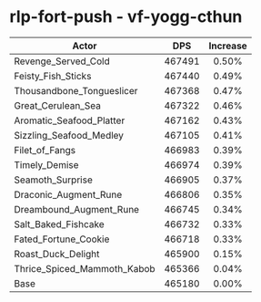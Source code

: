# rlp-fort-push - vf-yogg-cthun
| Actor | DPS | Increase |
|---|:---:|:---:|
|Revenge_Served_Cold|467491|0.50%|
|Feisty_Fish_Sticks|467440|0.49%|
|Thousandbone_Tongueslicer|467368|0.47%|
|Great_Cerulean_Sea|467322|0.46%|
|Aromatic_Seafood_Platter|467162|0.43%|
|Sizzling_Seafood_Medley|467105|0.41%|
|Filet_of_Fangs|466983|0.39%|
|Timely_Demise|466974|0.39%|
|Seamoth_Surprise|466905|0.37%|
|Draconic_Augment_Rune|466806|0.35%|
|Dreambound_Augment_Rune|466745|0.34%|
|Salt_Baked_Fishcake|466732|0.33%|
|Fated_Fortune_Cookie|466718|0.33%|
|Roast_Duck_Delight|465900|0.15%|
|Thrice_Spiced_Mammoth_Kabob|465366|0.04%|
|Base|465180|0.00%|
